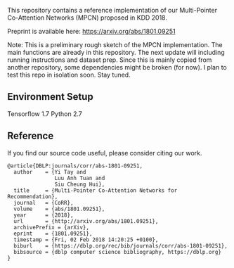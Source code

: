 This repository contains a reference implementation of our Multi-Pointer Co-Attention Networks (MPCN) proposed in KDD 2018.

Preprint is available here: https://arxiv.org/abs/1801.09251

Note: This is a preliminary rough sketch of the MPCN implementation. The main functions are already in this repository. The next update will including running instructions and dataset prep. Since this is mainly copied from another repository, some dependencies might be broken (for now). I plan to test this repo in isolation soon. Stay tuned.

## Environment Setup

Tensorflow 1.7
Python 2.7

## Reference

If you find our source code useful, please consider citing our work.

```
@article{DBLP:journals/corr/abs-1801-09251,
  author    = {Yi Tay and
               Luu Anh Tuan and
               Siu Cheung Hui},
  title     = {Multi-Pointer Co-Attention Networks for Recommendation},
  journal   = {CoRR},
  volume    = {abs/1801.09251},
  year      = {2018},
  url       = {http://arxiv.org/abs/1801.09251},
  archivePrefix = {arXiv},
  eprint    = {1801.09251},
  timestamp = {Fri, 02 Feb 2018 14:20:25 +0100},
  biburl    = {https://dblp.org/rec/bib/journals/corr/abs-1801-09251},
  bibsource = {dblp computer science bibliography, https://dblp.org}
}
```
